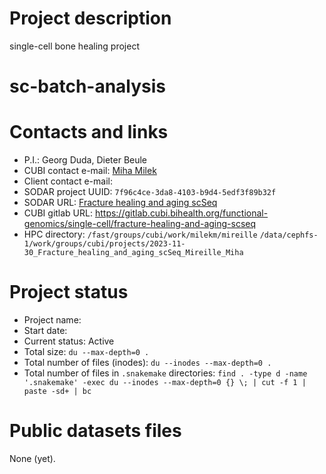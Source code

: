 # Project description

single-cell bone healing project

# sc-batch-analysis

# Contacts and links

- P.I.: Georg Duda, Dieter Beule
- CUBI contact e-mail: [Miha Milek](mailto:miha.milek@bih-charite.de)
- Client contact e-mail: 
- SODAR project UUID: `7f96c4ce-3da8-4103-b9d4-5edf3f89b32f`
- SODAR URL: [Fracture healing and aging scSeq](https://sodar.bihealth.org/project/7f96c4ce-3da8-4103-b9d4-5edf3f89b32f)
- CUBI gitlab URL: https://gitlab.cubi.bihealth.org/functional-genomics/single-cell/fracture-healing-and-aging-scseq
- HPC directory: `/fast/groups/cubi/work/milekm/mireille` `/data/cephfs-1/work/groups/cubi/projects/2023-11-30_Fracture_healing_and_aging_scSeq_Mireille_Miha`

# Project status

- Project name: 
- Start date: 
- Current status: Active
- Total size: `du --max-depth=0 .`
- Total number of files (inodes): `du --inodes --max-depth=0 .`
- Total number of files in `.snakemake` directories: `find . -type d -name '.snakemake' -exec du --inodes --max-depth=0 {} \; | cut -f 1 | paste -sd+ | bc`

# Public datasets files

None (yet).                                                                                                                                                                                                                                                                                                                                                                                                                                                                                                                                                                                                                                                                                                                                                                                                                                                                                           
